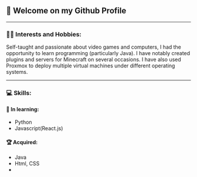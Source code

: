 ## 👋 Welcome on my Github Profile 

---
### 👨‍💻 Interests and Hobbies:

Self-taught and passionate about video games and computers,
I had the opportunity to learn programming (particularly Java).
I have notably created plugins and servers for Minecraft on several occasions.
I have also used Proxmox to deploy multiple virtual machines under different operating systems.

---
### 💻 Skills:

#### 🧠 In learning:

- Python
- Javascript(React.js)
#### 🏆 Acquired:

- Java
- Html, CSS
- 